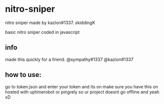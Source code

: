 # nitro-sniper
nitro sniper made by kazion#1337. skiddingK

basic nitro sniper coded in javascript

## info

made this quickly for a friend. @sympathy#1337 @kazion#1337

## how to use:

go to token.json and enter your token and its on make sure you have this on hosted with uptimerobot or pingrely so ur project doesnt go offline and yeah xD
